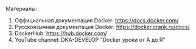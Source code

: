 Материалы:
1) Оффициальная документация Docker: https://docs.docker.com/
2) Русскоязычная документация Docker: https://docker.crank.ru/docs/
3) DockerHub: https://hub.docker.com/
4) YouTube channel: DKA-DEVELOP "Docker уроки от А до Я"
